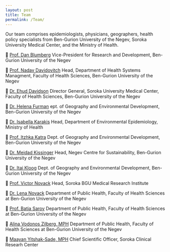 ```yaml
---
layout: post
title: Team
permalink: /Team/
---
```

<style>
.box.special {
    text-align: left;
}
</style>
Our team comprises epidemiologists, physicians, geographers, health policy specialists from Ben-Gurion University of the Negev, Soroka University Medical Center, and the Ministry of Health. 

 [Prof. Dan Blumberg](/hasa/blumberg) Vice-President for Research and Development, Ben-Gurion University of the Negev  

 [Prof. Nadav Davidovitch](/hasa/nadav) Head, Department of Health Systems Managment, Faculty of Health Sciences, Ben-Gurion University of the Negev

 [Dr. Ehud Davidson](/hasa/Ehud) Director General, Soroka University Medical Center, Faculty of Health Sciences, Ben-Gurion University of the Negev

 [Dr. Helena Furman](/hasa/furman)  ept. of Geography and Environmental Development, Ben-Gurion University of the Negev

 [Dr. Isabella Karakis](/hasa/karakis) Head, Department of Environmental Epidemiology, Ministry of Health

 [Prof. Itzhka Katra](/hasa/katra) Dept. of Geography and Environmental Development, Ben-Gurion University of the Negev

 [Dr. Meidad Kissinger](/hasa/kissinger) Head, Negev Centre for Sustainability, Ben-Gurion University of the Negev

 [Dr. Itai Kloog](/hasa/kloog) Dept. of Geography and Environmental Development, Ben-Gurion University of the Negev

 [Prof. Victor Novack](/hasa/victor) Head, Soroka BGU Medical Research Institute

 [Dr. Lena Novack](/hasa/lena) Department of Public Health, Faculty of Health Sciences at Ben-Gurion University of the Negev

 [Prof. Batia Sarov](/hasa/sarov) Department of Public Health, Faculty of Health Sciences at Ben-Gurion University of the Negev

 [Alina Vodonos Zilberg, MPH](/hasa/alina) Department of Public Health, Faculty of Health Sciences at Ben-Gurion University of the Negev

 [Maayan Yitshak-Sade, MPH](/hasa/maayan) Chief Scientific Officer, Soroka Clinical Researh Center
